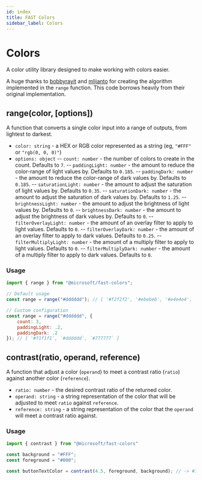 ```yaml
---
id: index
title: FAST Colors
sidebar_label: Colors
---
```


# Colors

A color utility library designed to make working with colors easier.

A huge thanks to [bobbyrayit](https://github.com/bobbyrayit) and [mlijanto](https://github.com/mlijanto) for creating the algorithm implemented in the `range` function.
This code borrows heavily from their original implementation.

## range(color, [options])

A function that converts a single color input into a range of outputs, from lightest to darkest.

- `color: string` - a HEX or RGB color represented as a string (eg, `"#FFF"` or `"rgb(0, 0, 0)"`)
- `options: object`
    -- `count: number` - the number of colors to create in the count. Defaults to `7`.
    -- `paddingLight: number` - the amount to reduce the color-range of light values by. Defaults to `0.185`.
    -- `paddingDark: number` - the amount to reduce the color-range of dark values by. Defaults to `0.185`.
    -- `saturationLight: number` - the amount to adjust the saturation of light values by. Defaults to `0.35`.
    -- `saturationDark: number` - the amount to adjust the saturation of dark values by. Defaults to `1.25`.
    -- `brightnessLight: number` - the amount to adjust the brightness of light values by. Defaults to `0`.
    -- `brightnessDark: number` - the amount to adjust the brightness of dark values by. Defaults to `0`.
    -- `filterOverlayLight: number` - the amount of an overlay filter to apply to light values. Defaults to `0`.
    -- `filterOverlayDark: number` - the amount of an overlay filter to apply to dark values. Defaults to `0.25`.
    -- `filterMultiplyLight: number` - the amount of a multiply filter to apply to light values. Defaults to `0`.
    -- `filterMultiplyDark: number` - the amount of a multiply filter to apply to dark values. Defaults to `0`.

### Usage

```js
import { range } from "@microsoft/fast-colors";

// Default usage
const range = range("#dddddd"); // [ '#f2f2f2', '#ebebeb', '#e4e4e4', '#dddddd', '#b6b6b6', '#8f8f8f', '#696969' ]

// Custom configuration
const range = range("#dddddd", {
    count: 3,
    paddingLight: .2,
    paddingDark: .2
}); // [ '#f1f1f1`, `#dddddd`, `#777777` ]
```

## contrast(ratio, operand, reference)

A function that adjust a color (`operand`) to meet a contrast ratio (`ratio`) against another color (`reference`).

- `ratio: number` - the desired contrast ratio of the returned color.
- `operand: string` - a string representation of the color that will be adjusted to meet `ratio` against `reference`.
- `reference: string` - a string representation of the color that the `operand` will meet a contrast ratio against.

### Usage

```js
import { contrast } from "@microsoft/fast-colors"

const background = "#FFF";
const foreground = "#000";

const buttonTextColor = contrast(4.5, foreground, background); // -> #767675 with a contrast ratio of 4.54
```
